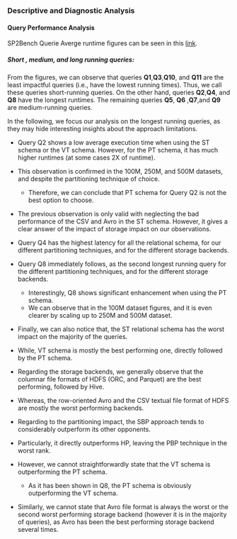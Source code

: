 ### Descriptive and Diagnostic Analysis

#### Query Performance Analysis

SP2Bench Querie Averge runtime figures can be seen in this [link]().

##### Short , medium, and long running queries:
 
From the figures, we can observe that queries **Q1**,**Q3**,**Q10**, and **Q11** are the least impactful queries (i.e., have the lowest running times). Thus, we call these queries short-running queries. On the other hand, queries **Q2**,**Q4**,  and **Q8** have the longest runtimes. The remaining queries **Q5**, **Q6** ,**Q7**,and **Q9** are medium-running queries. 

In the following, we focus our analysis on the longest running queries, as they may hide interesting  insights about the approach limitations.

- Query Q2 shows a low average execution time when using the ST schema or the VT schema. However, for the PT schema, it has much higher runtimes (at some cases 2X of runtime).
- This observation is confirmed in the 100M, 250M, and 500M datasets, and despite the partitioning technique of choice. 
  - Therefore, we can conclude that PT schema for Query Q2 is not the best option to choose. 
- The previous observation is only valid with neglecting the bad performance of the CSV and Avro in the ST schema. However, it gives a clear answer of the impact of storage impact on our observations.


- Query Q4 has the highest latency for all the relational schema, for our different partitioning techniques, and for the different storage backends. 
- Query Q8 immediately follows, as the second longest running query for the different partitioning techniques, and for the different storage backends. 
  - Interestingly, Q8 shows significant enhancement when using the PT schema. 
  -  We can observe that in the 100M dataset figures, and it is even clearer by scaling up to 250M and 500M dataset.
  
- Finally, we can also notice that, the ST relational schema has the worst impact on the majority of the queries. 
- While, VT schema is mostly the best performing one, directly followed by the PT schema. 
- Regarding the storage backends, we generally observe that the columnar file formats of HDFS (ORC, and Parquet) are the best performing, followed by Hive. 
- Whereas, the row-oriented Avro and the CSV textual file format of HDFS are mostly the worst performing backends. 
- Regarding to the partitioning impact, the SBP approach tends to considerably outperform its other opponents. 
- Particularly, it directly outperforms HP, leaving the PBP technique in the worst rank.
- However, we cannot straightforwardly state that the VT schema is outperforming the PT schema.
  - As it has been shown in Q8, the PT schema is obviously outperforming the VT schema. 
- Similarly, we cannot state that Avro file format is always the worst or the second worst performing storage backend (however it is in the majority of queries), as Avro has been the best performing storage backend several times.

